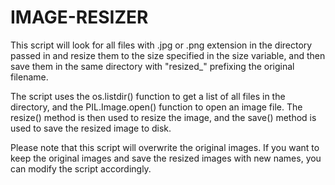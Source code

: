 # IMAGE-RESIZER


This script will look for all files with .jpg or .png extension in the directory passed in and resize them to the size specified in the size variable,
and then save them in the same directory with "resized_" prefixing the original filename.

The script uses the os.listdir() function to get a list of all files in the directory,
and the PIL.Image.open() function to open an image file. The resize() method is then used to resize the image,
and the save() method is used to save the resized image to disk.

Please note that this script will overwrite the original images. 
If you want to keep the original images and save the resized images with new names, you can modify the script accordingly.
